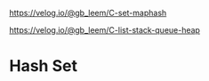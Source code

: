 https://velog.io/@gb_leem/C-set-maphash

https://velog.io/@gb_leem/C-list-stack-queue-heap

# Hash Set


